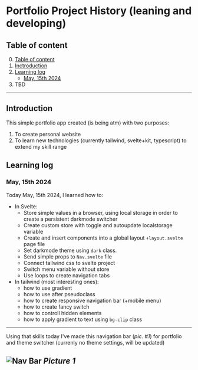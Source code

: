 # Portfolio Project History (leaning and developing)
## Table of content 
 0. [Table of content](#table-of-content)
 1. [Inctroduction](#introduction)
 2. [Learning log](#learning-log)
    - [May, 15th 2024](#may-15th-2024)
 3. TBD
 --- 
## Introduction 
This simple portfolio app created (is being atm) with two purposes:
1. To create personal website
2. To learn new technologies (currently tailwind, svelte+kit, typescript) to extend my skill range

## Learning log
### May, 15th 2024

Today May, 15th 2024, I learned how to:
- In Svelte: 
  - Store simple values in a browser, using local storage in order to create a persistent darkmode switcher
  - Create custom store with toggle and autoupdate localstorage variable 
  - Create and insert components into a global layout ``` +layout.svelte ``` page file
  - Set darkmode theme using ```dark``` class.
  - Send simple props to ```Nav.svelte``` file
  - Connect tailwind css to svelte project
  - Switch menu variable without store
  - Use loops to create navigation tabs
- In tailwind (most interesting ones):
  - how to use gradient
  - how to use after pseudoclass
  - how to create responsive navigation bar (+mobile menu)
  - how to create fancy switch
  - how to controll hidden elements
  - how to apply gradient to text using ```bg-clip``` class

--- 
Using that skills today I've made this navigation bar (*pic. #1*) for portfolio and theme switcher (currenly no theme settings, will be updated)

![Nav Bar](https://i.ibb.co/fDHCnD4/navbar.png)
*Picture 1*
---
